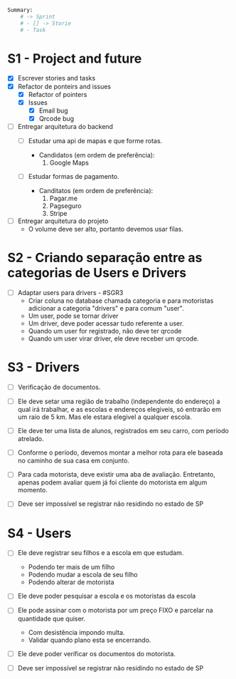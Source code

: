 ```bash

Summary:
    # -> Sprint
    # - [] -> Storie
    # - Task 

```

# S1 - Project and future

- [X] Escrever stories and tasks 
- [X] Refactor de ponteirs and issues
    - [X] Refactor of pointers
    - [X] Issues
        - [X] Email bug
        - [X] Qrcode bug

- [ ] Entregar arquitetura do backend 
    - [ ] Estudar uma api de mapas e que forme rotas.
        - Candidatos (em ordem de preferência):
            1. Google Maps

    - [ ] Estudar formas de pagamento.
        - Canditatos (em ordem de preferência):
            1. Pagar.me
            2. Pagseguro
            3. Stripe

- [ ] Entregar arquitetura do projeto
    - O volume deve ser alto, portanto devemos usar filas.

# S2 - Criando separação entre as categorias de Users e Drivers

- [ ] Adaptar users para drivers - #SGR3
    - Criar coluna no database chamada categoria e para motoristas adicionar a categoria "drivers" e para comum "user". 
    - Um user, pode se tornar driver
    - Um driver, deve poder acessar tudo referente a user.
    - Quando um user for registrado, não deve ter qrcode
    - Quando um user virar driver, ele deve receber um qrcode.

# S3 - Drivers

- [ ] Verificação de documentos.

- [ ] Ele deve setar uma região de trabalho (independente do endereço) a qual irá trabalhar, e as escolas e endereços elegiveis, só entrarão em um raio de 5 km. Mas ele estara elegivel a qualquer escola.

- [ ] Ele deve ter uma lista de alunos, registrados em seu carro, com período atrelado.

- [ ] Conforme o período, devemos montar a melhor rota para ele baseada no caminho de sua casa em conjunto.

- [ ] Para cada motorista, deve existir uma aba de avaliação. Entretanto, apenas podem avaliar quem já foi cliente do motorista em algum momento.

- [ ] Deve ser impossível se registrar não residindo no estado de SP

# S4 - Users

- [ ] Ele deve registrar seu filhos e a escola em que estudam.
    - Podendo ter mais de um filho
    - Podendo mudar a escola de seu filho
    - Podendo alterar de motorista

- [ ] Ele deve poder pesquisar a escola e os motoristas da escola

- [ ] Ele pode assinar com o motorista por um preço FIXO e parcelar na quantidade que quiser.
    - Com desistência impondo multa.
    - Validar quando plano esta se encerrando.

- [ ] Ele deve poder verificar os documentos do motorista.

- [ ] Deve ser impossível se registrar não residindo no estado de SP




    